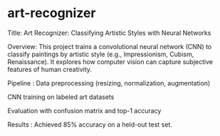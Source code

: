 # art-recognizer

Title: Art Recognizer: Classifying Artistic Styles with Neural Networks

Overview:
This project trains a convolutional neural network (CNN) to classify paintings by artistic style (e.g., Impressionism, Cubism, Renaissance). It explores how computer vision can capture subjective features of human creativity.

Pipeline :
Data preprocessing (resizing, normalization, augmentation)

CNN training on labeled art datasets

Evaluation with confusion matrix and top-1 accuracy

Results :
Achieved 85% accuracy on a held-out test set.

